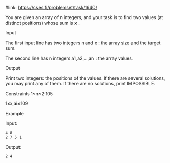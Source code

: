 #link: https://cses.fi/problemset/task/1640/

You are given an array of n
 integers, and your task is to find two values (at distinct positions) whose sum is x
.

Input

The first input line has two integers n
 and x
: the array size and the target sum.

The second line has n
 integers a1,a2,…,an
: the array values.

Output

Print two integers: the positions of the values. If there are several solutions, you may print any of them. If there are no solutions, print IMPOSSIBLE.

Constraints
1≤n≤2⋅105

1≤x,ai≤109

Example

Input:
```
4 8
2 7 5 1
```

Output:
```
2 4
```